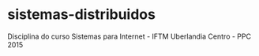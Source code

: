# sistemas-distribuidos
Disciplina do curso Sistemas para Internet - IFTM Uberlandia Centro - PPC 2015
